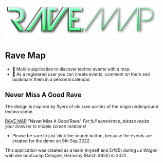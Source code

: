 ![RAVE MAP Logo](/app/assets/images/green.png)
---

# Rave Map

- 🪩 Mobile application to discover techno events with a map.
- 📌 As a registered user you can create events, comment on them and bookmark them in a personal calendar. 

## Never Miss A Good Rave

The design is inspired by flyers of old rave parties of the origin underground techno scene.

[RAVE MAP](https://rave-map.herokuapp.com/) "Never Miss A Good Rave" *For full experience, please resize your browser to mobile screen relations!*

- Please be sure to just click the search button, because the events are created for the demo on 9th Sep 2022.

This application was created as a team (myself and Erf85) during *Le Wagon* web dev bootcamp Cologne, Germany (Batch #950) in 2022.
